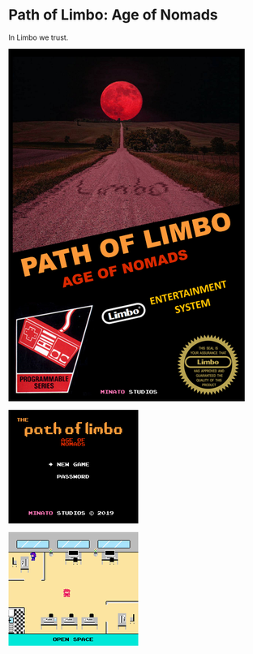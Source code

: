 # Path of Limbo: Age of Nomads

In Limbo we trust.


![](img/label.png)

![](img/screenshot_0.png)

![](img/screenshot_1.png)
